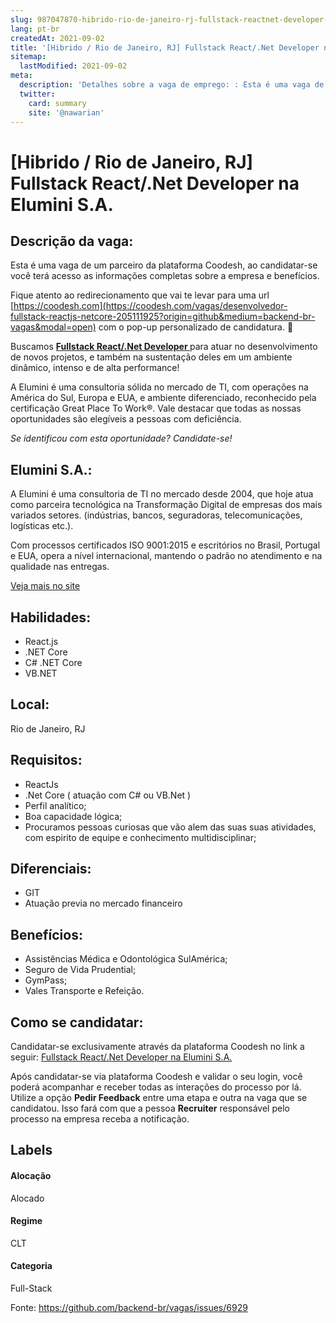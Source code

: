 ```yaml
---
slug: 987047870-hibrido-rio-de-janeiro-rj-fullstack-reactnet-developer-na-elumini-sa
lang: pt-br
createdAt: 2021-09-02
title: '[Hibrido / Rio de Janeiro, RJ] Fullstack React/.Net Developer na Elumini S.A. - Vaga de Emprego'
sitemap:
  lastModified: 2021-09-02
meta:
  description: 'Detalhes sobre a vaga de emprego: : Esta é uma vaga de um parceiro da plataforma Coodesh, ao candidatar-se você terá acesso as informações completas sobre a empresa e benefícios.  Fique atento ao redirecionamento que vai te levar para uma url [https://coodesh.com](https://coodesh.com/vagas/desenvolvedor-fullstack-reactjs-netcore-205111925?origin=github&medium=backend-br-vagas&modal=open) com o pop-up personalizado de candidatura. 👋 <p>Buscamos <strong><ins>Fullstack React/.Net Developer </ins></strong>para atuar no desenvolvimento de novos projetos, e também na sustentação deles em um ambiente dinâmico, intenso e de alta performance!</p> <p>A Elumini é uma consultoria sólida no mercado de TI, com operações na América do Sul, Europa e EUA, e ambiente diferenciado, reconhecido pela certificação Great Place To Work®. Vale destacar que todas as nossas oportunidades são elegíveis a pessoas com deficiência.</p> <p><em>Se identificou com esta oportunidade? Candidate-se! </em></p> <p></p>'
  twitter:
    card: summary
    site: '@nawarian'
---
```


# [Hibrido / Rio de Janeiro, RJ] Fullstack React/.Net Developer na Elumini S.A.

## Descrição da vaga: 
Esta é uma vaga de um parceiro da plataforma Coodesh, ao candidatar-se você terá acesso as informações completas sobre a empresa e benefícios.


Fique atento ao redirecionamento que vai te levar para uma url [https://coodesh.com](https://coodesh.com/vagas/desenvolvedor-fullstack-reactjs-netcore-205111925?origin=github&medium=backend-br-vagas&modal=open) com o pop-up personalizado de candidatura. 👋
<p>Buscamos <strong><ins>Fullstack React/.Net Developer </ins></strong>para atuar no desenvolvimento de novos projetos, e também na sustentação deles em um ambiente dinâmico, intenso e de alta performance!</p>
<p>A Elumini é uma consultoria sólida no mercado de TI, com operações na América do Sul, Europa e EUA, e ambiente diferenciado, reconhecido pela certificação Great Place To Work®. Vale destacar que todas as nossas oportunidades são elegíveis a pessoas com deficiência.</p>
<p><em>Se identificou com esta oportunidade? Candidate-se! </em></p>
<p></p>

## Elumini S.A.: 
 <p>A Elumini é uma consultoria de TI no mercado desde 2004, que hoje atua como parceira tecnológica na Transformação Digital de empresas dos mais variados setores. (indústrias, bancos, seguradoras, telecomunicações, logísticas etc.).</p>
<p>Com processos certificados ISO 9001:2015 e escritórios no Brasil, Portugal e EUA, opera a nível internacional, mantendo o padrão no atendimento e na qualidade nas entregas.</p><a href='https://coodesh.com/empresas/elumini-sa'>Veja mais no site</a>

 ## Habilidades: 
 - React.js 
- .NET Core 
- C# .NET Core 
- VB.NET
## Local: 
 Rio de Janeiro, RJ
## Requisitos: 
 - ReactJs 
- .Net Core ( atuação com C# ou VB.Net ) 
- Perfil analítico; 
- Boa capacidade lógica; 
- Procuramos pessoas curiosas que vão  alem das suas suas atividades, com espirito de equipe e conhecimento multidisciplinar;
## Diferenciais: 
 - GIT 
- Atuação previa no mercado financeiro
## Benefícios: 
 - Assistências Médica e Odontológica SulAmérica;  
- Seguro de Vida Prudential;  
- GymPass;  
- Vales Transporte e Refeição.
## Como se candidatar:
Candidatar-se exclusivamente através da plataforma Coodesh no link a seguir: [Fullstack React/.Net Developer na Elumini S.A.](https://coodesh.com/vagas/desenvolvedor-fullstack-reactjs-netcore-205111925?origin=github&medium=backend-br-vagas&modal=open)


Após candidatar-se via plataforma Coodesh e validar o seu login, você poderá acompanhar e receber todas as interações do processo por lá. Utilize a opção **Pedir Feedback** entre uma etapa e outra na vaga que se candidatou. Isso fará com que a pessoa **Recruiter** responsável pelo processo na empresa receba a notificação.
## Labels
#### Alocação
Alocado
#### Regime
CLT
#### Categoria
Full-Stack

Fonte: https://github.com/backend-br/vagas/issues/6929